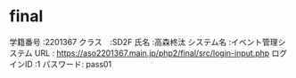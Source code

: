 # final
学籍番号 :2201367
クラス　:SD2F
氏名 :高森柊汰
システム名 :イベント管理システム
URL : https://aso2201367.main.jp/php2/final/src/login-input.php
ログインID :1
パスワード: pass01 